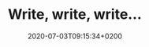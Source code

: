 ---
title: "Write, write, write…"
likeOf: "https://lazybear.io/posts/write-write-write/"
date: 2020-07-03T09:15:34+0200
---